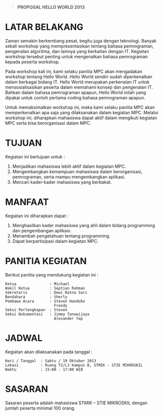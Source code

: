 >   __PROPOSAL HELLO WORLD 2013__


LATAR BELAKANG
==============

Zaman semakin berkembang pesat, begitu juga dengan teknologi. 
Banyak sekali workshop yang mempresentasikan tentang bahasa
pemrograman, pengenalan algoritma, dan lainnya yang berkaitan dengan IT.
Kegiatan workshop tersebut penting untuk mengenalkan bahasa pemrograman
kepada peserta workshop.

Pada workshop kali ini, kami selaku panitia MPC akan mengadakan workshop
tentang Hello World. Hello World sendiri sudah diperkenalkan dalam berbagai
bidang IT. Hello World merupakan perkenalan IT untuk mensosialisasikan
peserta dalam memahami konsep dan pengenalan IT. Bahkan dalam bahasa
pemrograman apapun, Hello World inilah yang dipakai untuk contoh pertama
coding bahasa pemrograman apapun.

Untuk memaksimalkan workshop ini, maka kami selaku panitia MPC akan
memperkenalkan apa saja yang dilaksanakan dalam kegiatan MPC. Melalui
workshop ini, diharapkan mahasiswa dapat aktif dalam mengikuti kegiatan
MPC serta bisa berorganisasi dalam MPC.


TUJUAN
======

Kegiatan ini bertujuan untuk :

1.  Menjadikan mahasiswa lebih aktif dalam kegiatan MPC.
2.  Mengembangkan kemampuan mahasiswa dalam berorganisasi, pemrograman,
    serta mampu mengembangkan aplikasi.
3.  Mencari kader-kader mahasiswa yang berbakat.


MANFAAT
=======

Kegiatan ini diharapkan dapat :

1.  Menghasilkan kader mahasiswa yang ahli dalam bidang programming dan
    pengembangan aplikasi.
2.  Menambah pengetahuan tentang programming.
3.  Dapat berpartisipasi dalam kegiatan MPC.


PANITIA KEGIATAN
================

Berikut panitia yang mendukung kegiatan ini :

    Ketua               : Michael
    Wakil Ketua         : Septian Rahman
    Sekretaris          : Dewi Ratna Sari
    Bendahara           : Sherly
    Pembawa Acara       : Steven Handoko
                          Frendy
    Seksi Perlengkapan  : Steven
    Seksi Dokumentasi   : Jimmy Tanuwijaya
                          Alexander Yap


JADWAL
======

Kegiatan akan dilaksanakan pada tanggal :

    Hari / Tanggal  : Sabtu / 19 Oktober 2013
    Lokasi          : Ruang T2/L3 Kampus B, STMIK - STIE MIKROSKIL
    Waktu           : 15:00 - 17:00 WIB


SASARAN
=======

Sasaran peserta adalah mahasiswa STMIK – STIE MIKROSKIL dengan jumlah
peserta minimal 100 orang.
